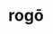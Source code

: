 ---
title: rogō
meaning: to ask
ch: [twelve, f1, f]
pos: verb
inf: rogāre
secondppstem: rog
infend: āre
conjugation: first
derivative: interrogate
---